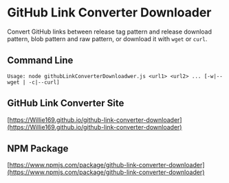 # GitHub Link Converter Downloader

Convert GitHub links between release tag pattern and release download pattern, blob pattern and raw pattern, or download it with `wget` or `curl`.

## Command Line

`Usage: node githubLinkConverterDownloadwer.js <url1> <url2> ... [-w|--wget | -c|--curl]`

## GitHub Link Converter Site

[https://Willie169.github.io/github-link-converter-downloader](https://Willie169.github.io/github-link-converter-downloader)

## NPM Package

[https://www.npmjs.com/package/github-link-converter-downloader](https://www.npmjs.com/package/github-link-converter-downloader)